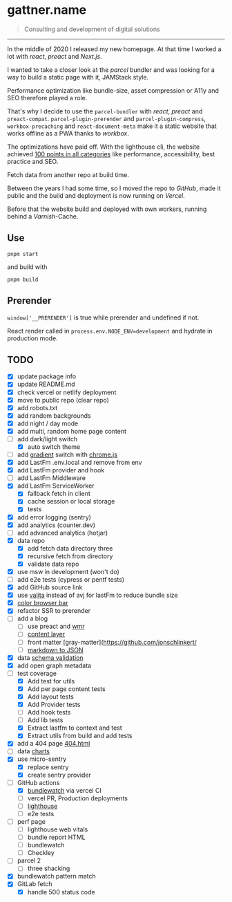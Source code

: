 # gattner.name

> Consulting and development of digital solutions

---

In the middle of 2020 I released my new homepage. At that time I worked a lot with _react_, _preact_ and _Next.js_.

I wanted to take a closer look at the _parcel_ bundler and was looking for a way to build a static page with it, JAMStack style.

Performance optimization like bundle-size, asset compression or A11y and SEO therefore played a role.

That's why I decide to use the `parcel-bundler` with _react_, _preact_ and `preact-compat`. `parcel-plugin-prerender` and `parcel-plugin-compress`, `workbox-precaching` and `react-document-meta` make it a static website that works offline as a PWA thanks to _workbox_.

The optimizations have paid off. With the lighthouse cli, the website achieved [100 points in all categories](https://googlechrome.github.io/lighthouse/viewer/?gist=6b8b5f4e71fda1b8b7b412c6de92e6ab) like performance, accessibility, best practice and SEO.

Fetch data from another repo at build time.

Between the years I had some time, so I moved the repo to _GitHub_, made it public and the build and deployment is now running on _Vercel_.

Before that the website build and deployed with own workers, running behind a _Varnish_-Cache.

## Use

```shell
pnpm start
```

and build with

```shell
pnpm build
```

## Prerender

`window['__PRERENDER']` is true while prerender and undefined if not.

React render called in `process.env.NODE_ENV=development` and hydrate in production mode.

## TODO

- [x] update package info
- [x] update README.md
- [x] check vercel or netlify deployment
- [x] move to public repo (clear repo)
- [x] add robots.txt
- [x] add random backgrounds
- [x] add night / day mode
- [x] add multi, random home page content
- [ ] add dark/light switch
  - [x] auto switch theme
- [ ] add [gradient](https://www.joshwcomeau.com/css/make-beautiful-gradients/) switch with [chrome.js](https://gka.github.io/chroma.js/)
- [x] add LastFm .env.local and remove from env
- [x] add LastFm provider and hook
- [ ] add LastFm Middleware
- [x] add LastFm ServiceWorker
  - [x] fallback fetch in client
  - [x] cache session or local storage
  - [x] tests
- [x] add error logging (sentry)
- [x] add analytics (counter.dev)
- [ ] add advanced analytics (hotjar)
- [x] data repo
  - [x] add fetch data directory three
  - [x] recursive fetch from directory
  - [x] validate data repo
- [x] use msw in development (won't do)
- [ ] add e2e tests (cypress or pentf tests)
- [x] add GitHub source link
- [x] use [valita](https://github.com/badrap/valita/blob/main/README.md) instead of avj for lastFm to reduce bundle size
- [x] [color browser bar](https://stackoverflow.com/a/37630385)
- [x] refactor SSR to prerender
- [ ] add a blog
  - [ ] use preact and [wmr](https://wmr.dev/)
  - [ ] [content layer](https://github.com/contentlayerdev/contentlayer)
  - [ ] front matter [gray-matter](<https://github.com/jonschlinkert/>
  - [ ] [markdown to JSON](https://github.com/MoOx/markdown-to-json)
- [x] data [schema validation](https://ajv.js.org/guide/async-validation.html)
- [x] add open graph metadata
- [ ] test coverage
  - [x] Add test for utils
  - [x] Add per page content tests
  - [x] Add layout tests
  - [x] Add Provider tests
  - [ ] Add hook tests
  - [ ] Add lib tests
  - [x] Extract lastfm to context and test
  - [x] Extract utils from build and add tests
- [x] add a 404 page [404.html](https://vercel.com/guides/custom-404-page)
- [ ] data [charts](https://nivo.rocks/)
- [x] use micro-sentry
  - [x] replace sentry
  - [x] create sentry provider
- [ ] GitHub actions
  - [x] [bundlewatch](https://github.com/bundlewatch/bundlewatch) via vercel CI
  - [ ] vercel PR, Production deployments
  - [ ] [lighthouse](https://github.com/marketplace/actions/web-performance-audits-with-lighthouse)
  - [ ] e2e tests
- [ ] perf page
  - [ ] lighthouse web vitals
  - [ ] bundle report HTML
  - [ ] bundlewatch
  - [ ] Checkley
- [ ] parcel 2
  - [ ] three shacking
- [x] bundlewatch pattern match
- [x] GitLab fetch
  - [x] handle 500 status code
